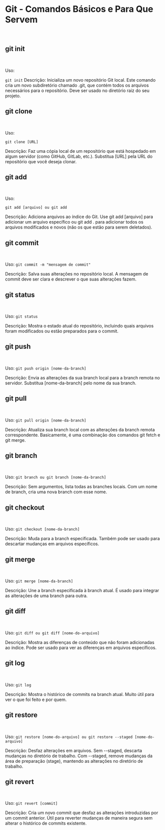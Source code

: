 # Git - Comandos Básicos e Para Que Servem
&nbsp;

## git init
&nbsp;

Uso: 
&nbsp;

`git init`
 Descrição: Inicializa um novo repositório Git local. Este comando cria um novo subdiretório chamado .git, que contém todos os arquivos necessários para o repositório. Deve ser usado no diretório raiz do seu projeto.
&nbsp;

## git clone
&nbsp;

Uso: 
&nbsp;

`git clone [URL]`

Descrição: Faz uma cópia local de um repositório que está hospedado em algum servidor (como GitHub, GitLab, etc.). Substitua [URL] pela URL do repositório que você deseja clonar.
&nbsp;

## git add
&nbsp;

Uso: 

`git add [arquivo] ou git add`

Descrição: Adiciona arquivos ao índice do Git. Use git add [arquivo] para adicionar um arquivo específico ou git add . para adicionar todos os arquivos modificados e novos (não os que estão para serem deletados).
&nbsp;

## git commit
&nbsp;

Uso: 
`git commit -m "mensagem de commit"`

Descrição: Salva suas alterações no repositório local. A mensagem de commit deve ser clara e descrever o que suas alterações fazem.
&nbsp;

## git status
&nbsp;

Uso: 
`git status`

Descrição: Mostra o estado atual do repositório, incluindo quais arquivos foram modificados ou estão preparados para o commit.
&nbsp;

## git push
&nbsp;

Uso: 
`git push origin [nome-da-branch]`

Descrição: Envia as alterações da sua branch local para a branch remota no servidor. Substitua [nome-da-branch] pelo nome da sua branch.
&nbsp;

## git pull
&nbsp;

Uso: 
`git pull origin [nome-da-branch]`

Descrição: Atualiza sua branch local com as alterações da branch remota correspondente. Basicamente, é uma combinação dos comandos git fetch e git merge.
&nbsp;

## git branch
&nbsp;

Uso: 
`git branch ou git branch [nome-da-branch]`

Descrição: Sem argumentos, lista todas as branches locais. Com um nome de branch, cria uma nova branch com esse nome.
&nbsp;

## git checkout
&nbsp;

Uso: 
`git checkout [nome-da-branch]`

Descrição: Muda para a branch especificada. Também pode ser usado para descartar mudanças em arquivos específicos.
&nbsp;

## git merge
&nbsp;

Uso: 
`git merge [nome-da-branch]`

Descrição: Une a branch especificada à branch atual. É usado para integrar as alterações de uma branch para outra.
&nbsp;

## git diff
&nbsp;

Uso: 
`git diff ou git diff [nome-do-arquivo]`

Descrição: Mostra as diferenças de conteúdo que não foram adicionadas ao índice. Pode ser usado para ver as diferenças em arquivos específicos.
&nbsp;

## git log
&nbsp;

Uso: 
`git log`

Descrição: Mostra o histórico de commits na branch atual. Muito útil para ver o que foi feito e por quem.
&nbsp;

## git restore
&nbsp;

Uso: 
`git restore [nome-do-arquivo] ou git restore --staged [nome-do-arquivo]`

Descrição: Desfaz alterações em arquivos. Sem --staged, descarta mudanças no diretório de trabalho. Com --staged, remove mudanças da área de preparação (stage), mantendo as alterações no diretório de trabalho.
&nbsp;

## git revert
&nbsp;

Uso: 
`git revert [commit]`

Descrição: Cria um novo commit que desfaz as alterações introduzidas por um commit anterior. Útil para reverter mudanças de maneira segura sem alterar o histórico de commits existente.
&nbsp;
